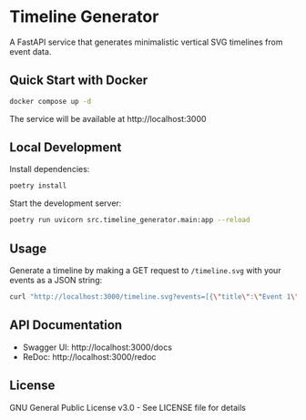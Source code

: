 # Timeline Generator

A FastAPI service that generates minimalistic vertical SVG timelines from event data.

## Quick Start with Docker

```bash
docker compose up -d
```

The service will be available at http://localhost:3000

## Local Development

Install dependencies:
```bash
poetry install
```

Start the development server:
```bash
poetry run uvicorn src.timeline_generator.main:app --reload
```

## Usage

Generate a timeline by making a GET request to `/timeline.svg` with your events as a JSON string:

```bash
curl "http://localhost:3000/timeline.svg?events=[{\"title\":\"Event 1\",\"date\":\"2024-02-15 09:30\",\"color\":\"blue\"}]" > timeline.svg
```

## API Documentation

- Swagger UI: http://localhost:3000/docs
- ReDoc: http://localhost:3000/redoc

## License

GNU General Public License v3.0 - See LICENSE file for details
